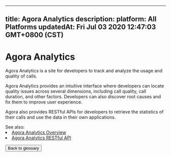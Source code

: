 
---
title: Agora Analytics
description: 
platform: All Platforms
updatedAt: Fri Jul 03 2020 12:47:03 GMT+0800 (CST)
---
# Agora Analytics
Agora Analytics is a site for developers to track and analyze the usage and quality of calls.

Agora Analytics provides an intuitive interface where developers can locate quality issues across several dimensions, including call quality, call duration, and other factors. Developers can also discover root causes and fix them to improve user experience.

Agora also provides RESTful APIs for developers to retrieve the statistics of their calls and use the data in their own applications.

<div class="alert info">See also:<li><a href="https://docs.agora.io/en/Agora%20Platform/aa_guide?platform=All%20Platforms">Agora Analytics Overview</a></li><li><a href="https://docs.agora.io/en/Agora%20Platform/aa_api?platform=All%20Platforms">Agora Analytics RESTful API</a></li></div>

<a href="../../en/Agora%20Platform/terms.md"><button>Back to glossary</button></a>
